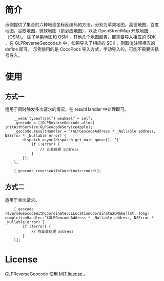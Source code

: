 

# 简介
示例提供了集合的六种地理坐标反编码的方法，分别为苹果地图，高德地图，百度地图，谷歌地图，微软地图（前必应地图），以及 OpenStreetMap 开放地图（OSM）。
除了苹果地图和 OSM ，其他几个地图服务，都需要导入相应的 SDK ，在 GLPReverseGeocode.h 中，如果导入了相应的 SDK ，则取消注释相应的 define 即可。
示例使用的是 CocoPods 导入方式，手动导入的，可能不需要尖括号导入。

# 使用
## 方式一
适用于同时触发多次请求的情况。在 resultHandler 中处理即可。
```objc
    __weak typeof(self) weakSelf = self;
    _geocode = [[GLPReverseGeocode alloc] initWithService:GLPGeocodeServiceApple];
    _geocode.resultHandler = ^(GLPGeocodeAddress * _Nullable address, NSError * _Nullable error) {
        dispatch_async(dispatch_get_main_queue(), ^{
            if (!error) {
                // 此处处理 address
            }
        });
    };
    
    [_geocode reverseWithCoordinate:coordi];
```

## 方式二
适用于单次请求。
```objc
    [_geocode reverseGeocodeWithCoordinate:CLLocationCoordinate2DMake(lat, long) completionHandler:^(GLPGeocodeAddress * _Nullable address, NSError * _Nullable error) {
        if (!error) {
            // 在此处处理 address
        }
    }];
```

# License
GLPReverseGeocode 使用 [MIT license](http://opensource.org/licenses/MIT) 。